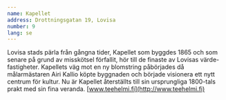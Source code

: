 ```yaml
---
name: Kapellet
address: Drottningsgatan 19, Lovisa
number: 9
lang: se
---
```

Lovisa stads pärla från gångna tider, Kapellet som byggdes 1865 och som senare på grund av misskötsel förfallit, 
hör till de finaste av Lovisas värde-fastigheter. Kapellets väg mot en ny blomstring påbörjades då målarmästaren 
Airi Kallio köpte byggnaden och började visionera ett nytt centrum för kultur. Nu är Kapellet återställts till sin 
ursprungliga 1800-tals prakt med sin fina veranda. [www.teehelmi.fi](http://www.teehelmi.fi)